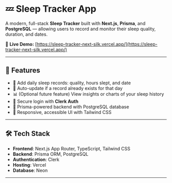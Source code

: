 # 💤 Sleep Tracker App

A modern, full-stack **Sleep Tracker** built with **Next.js**, **Prisma**, and **PostgreSQL** — allowing users to record and monitor their sleep quality, duration, and dates.

🔗 **Live Demo:** [https://sleep-tracker-next-silk.vercel.app/](https://sleep-tracker-next-silk.vercel.app/)

---

## 🚀 Features

- 🌙 Add daily sleep records: quality, hours slept, and date
- 🔄 Auto-update if a record already exists for that day
- 📊 (Optional future feature) View insights or charts of your sleep history
- 🔐 Secure login with **Clerk Auth**
- 🧠 Prisma-powered backend with PostgreSQL database
- 🧼 Responsive, accessible UI with Tailwind CSS

---

## 🛠️ Tech Stack

- **Frontend**: Next.js App Router, TypeScript, Tailwind CSS
- **Backend**: Prisma ORM, PostgreSQL
- **Authentication**: Clerk
- **Hosting**: Vercel
- **Database**: Neon

---


